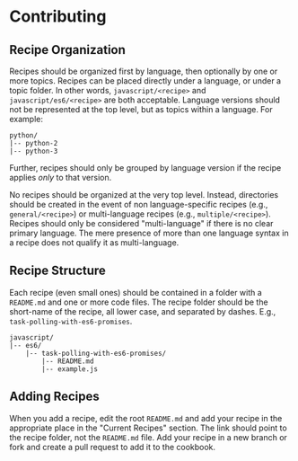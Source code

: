 # Contributing

## Recipe Organization

Recipes should be organized first by language, then optionally by one or more topics.
Recipes can be placed directly under a language, or under a topic folder.
In other words, `javascript/<recipe>` and `javascript/es6/<recipe>` are both acceptable.
Language versions should not be represented at the top level, but as topics within a language.
For example:
```
python/
|-- python-2
|-- python-3
```

Further, recipes should only be grouped by language version if the recipe applies _only_ to that version.

No recipes should be organized at the very top level.
Instead, directories should be created in the event of non language-specific recipes (e.g., `general/<recipe>`)
or multi-language recipes (e.g., `multiple/<recipe>`).
Recipes should only be considered "multi-language" if there is no clear primary language.
The mere presence of more than one language syntax in a recipe does not qualify it as multi-language.

## Recipe Structure

Each recipe (even small ones) should be contained in a folder with a `README.md` and one or more code files.
The recipe folder should be the short-name of the recipe, all lower case, and separated by dashes.
E.g., `task-polling-with-es6-promises`.
```
javascript/
|-- es6/
    |-- task-polling-with-es6-promises/
        |-- README.md
        |-- example.js
```

## Adding Recipes

When you add a recipe, edit the root `README.md` and add your recipe in the appropriate place in the "Current Recipes" section.
The link should point to the recipe folder, not the `README.md` file.
Add your recipe in a new branch or fork and create a pull request to add it to the cookbook.
